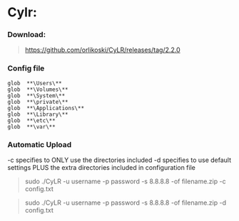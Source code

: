 # Cylr:

### Download:
> https://github.com/orlikoski/CyLR/releases/tag/2.2.0

### Config file
```
glob  **\Users\**
glob  **\Volumes\**
glob  **\System\**
glob  **\private\**
glob  **\Applications\**
glob  **\Library\**
glob  **\etc\**
glob  **\var\**
```

### Automatic Upload
-c specifies to ONLY use the directories included
-d specifies to use default settings PLUS the extra directories included in configuration file

> sudo ./CyLR -u username -p password -s 8.8.8.8 -of filename.zip -c config.txt

> sudo ./CyLR -u username -p password -s 8.8.8.8 -of filename.zip -d config.txt

